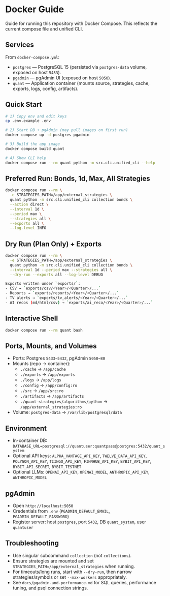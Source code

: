 # Docker Guide

Guide for running this repository with Docker Compose. This reflects the current compose file and unified CLI.

## Services

From `docker-compose.yml`:

- `postgres` — PostgreSQL 15 (persisted via `postgres-data` volume, exposed on host `5433`).
- `pgadmin` — pgAdmin UI (exposed on host `5050`).
- `quant` — Application container (mounts source, strategies, cache, exports, logs, config, artifacts).

## Quick Start

```bash
# 1) Copy env and edit keys
cp .env.example .env

# 2) Start DB + pgAdmin (may pull images on first run)
docker compose up -d postgres pgadmin

# 3) Build the app image
docker compose build quant

# 4) Show CLI help
docker compose run --rm quant python -m src.cli.unified_cli --help
```

## Preferred Run: Bonds, 1d, Max, All Strategies

```bash
docker compose run --rm \
  -e STRATEGIES_PATH=/app/external_strategies \
  quant python -m src.cli.unified_cli collection bonds \
  --action direct \
  --interval 1d \
  --period max \
  --strategies all \
  --exports all \
  --log-level INFO
```

## Dry Run (Plan Only) + Exports

```bash
docker compose run --rm \
  -e STRATEGIES_PATH=/app/external_strategies \
  quant python -m src.cli.unified_cli collection bonds \
  --interval 1d --period max --strategies all \
  --dry-run --exports all --log-level DEBUG

Exports written under `exports/`:
- CSV → `exports/csv/<Year>/<Quarter>/...`
- Reports → `exports/reports/<Year>/<Quarter>/...`
- TV alerts → `exports/tv_alerts/<Year>/<Quarter>/...`
- AI recos (md/html/csv) → `exports/ai_reco/<Year>/<Quarter>/...`
```

## Interactive Shell

```bash
docker compose run --rm quant bash
```

## Ports, Mounts, and Volumes

- Ports: Postgres `5433→5432`, pgAdmin `5050→80`
- Mounts (repo → container):
  - `./cache` → `/app/cache`
  - `./exports` → `/app/exports`
  - `./logs` → `/app/logs`
  - `./config` → `/app/config:ro`
  - `./src` → `/app/src:ro`
  - `./artifacts` → `/app/artifacts`
  - `./quant-strategies/algorithms/python` → `/app/external_strategies:ro`
- Volume: `postgres-data` → `/var/lib/postgresql/data`

## Environment

- In-container DB: `DATABASE_URL=postgresql://quantuser:quantpass@postgres:5432/quant_system`
- Optional API keys: `ALPHA_VANTAGE_API_KEY`, `TWELVE_DATA_API_KEY`, `POLYGON_API_KEY`, `TIINGO_API_KEY`, `FINNHUB_API_KEY`, `BYBIT_API_KEY`, `BYBIT_API_SECRET`, `BYBIT_TESTNET`
- Optional LLMs: `OPENAI_API_KEY`, `OPENAI_MODEL`, `ANTHROPIC_API_KEY`, `ANTHROPIC_MODEL`

## pgAdmin

- Open `http://localhost:5050`
- Credentials from `.env` (`PGADMIN_DEFAULT_EMAIL`, `PGADMIN_DEFAULT_PASSWORD`)
- Register server: host `postgres`, port `5432`, DB `quant_system`, user `quantuser`

## Troubleshooting

- Use singular subcommand `collection` (not `collections`).
- Ensure strategies are mounted and set `STRATEGIES_PATH=/app/external_strategies` when running.
- For timeouts/long runs, start with `--dry-run`, then narrow strategies/symbols or set `--max-workers` appropriately.
- See `docs/pgadmin-and-performance.md` for SQL queries, performance tuning, and psql connection strings.
